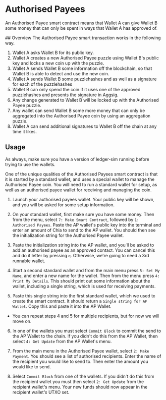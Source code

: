 # Authorised Payees

An Authorised Payee smart contract means that Wallet A can give Wallet B some money that can only be spent in ways that Wallet A has approved of.

## Overview
The Authorised Payee smart transaction works in the following way.

1. Wallet A asks Wallet B for its public key.
2. Wallet A creates a new Authorised Payee puzzle using Wallet B's public key and locks a new coin up with the puzzle.
3. Wallet A sends Wallet B some information off the blockchain, so that Wallet B is able to detect and use the new coin.
4. Wallet A sends Wallet B some puzzlehashes and as well as a signature for each of the puzzlehashes
5. Wallet B can only spend the coin if it uses one of the approved puzzlehashes and presents the signature in Aggsig.
6. Any change generated to Wallet B will be locked up with the Authorised Payee puzzle.
7. Any wallet can send Wallet B some more money that can only be aggregated into the Authorised Payee coin by using an aggregation puzzle.
8. Wallet A can send additional signatures to Wallet B off the chain at any time it likes.

## Usage

As always, make sure you have a version of ledger-sim running before trying to use the wallets.

One of the unique qualities of the Authorised Payees smart contract is that it is started by a standard wallet, and uses a special wallet to manage the Authorised Payee coin.
You will need to run a standard wallet for setup, as well as an authorised payee wallet for receiving and managing the coin.


1. Launch your authorised payees wallet. Your public key will be shown, and you will be asked for some setup information.

2. On your standard wallet, first make sure you have some money.
Then from the menu, select `7: Make Smart Contract`, followed by `1: Authorised Payees`.
Paste the AP wallet's public key into the terminal and enter an amount of Chia to send to the AP wallet.
You should then see the initialization string for the Authorised Payee wallet.

3. Paste the initialization string into the AP wallet, and you'll be asked to add an authorised payee as an approved contact.
You can cancel this and do it letter by pressing `q`. Otherwise, we're going to need a 3rd runnable wallet.

4. Start a second standard wallet and from the main menu press `5: Set My Name`, and enter a new name for the wallet.
Then from the menu press `4: Print My Details`.
This should print out some information about the wallet, including a single string, which is used for receiving payments.

5. Paste this single string into the first standard wallet, which we used to create the smart contract.
It should return a `Single string for AP Wallet`. Copy this and paste it into the AP Wallet.

* You can repeat steps 4 and 5 for multiple recipients, but for now we will move on.

6. In one of the wallets you must select `Commit Block` to commit the send to the AP Wallet to the chain.
If you didn't do this from the AP Wallet, then select `4: Get Update` from the AP Wallet's menu.

7. From the main menu in the Authorised Payee wallet, select `2: Make Payment`.
You should see a list of authorised recipients. Enter the name of the recipient you would like to send to.
Then enter the amount you would like to send.

8. Select `Commit Block` from one of the wallets.
If you didn't do this from the recipient wallet you must then select `2: Get Update` from the recipient wallet's menu.
Your new funds should now appear in the recipient wallet's UTXO set.
